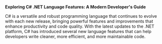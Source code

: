 **Exploring C# .NET Language Features: A Modern Developer's Guide**

C# is a versatile and robust programming language that continues to evolve with each new release, 
bringing powerful features and improvements that enhance productivity and code quality. 
With the latest updates to the .NET platform, C# has introduced several new language features that can help developers write cleaner, 
more efficient, and more maintainable code.
